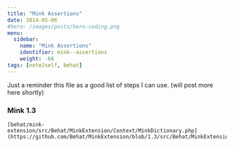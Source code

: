 ```yaml
---
title: "Mink Assertions"
date: 2014-05-06
#hero: /images/posts/hero-coding.png
menu:
  sidebar:
    name: "Mink Assertions"
    identifier: mink--assertions
    weight: -66
tags: [note2self, behat]
---
```


Just a reminder this file as a good list of steps I can use. (will post more here shortly)

### Mink 1.3

~~~
[behat/mink-extension/src/Behat/MinkExtension/Context/MinkDictionary.php](https://github.com/Behat/MinkExtension/blob/1.3/src/Behat/MinkExtension/Context/MinkDictionary.php)
~~~



